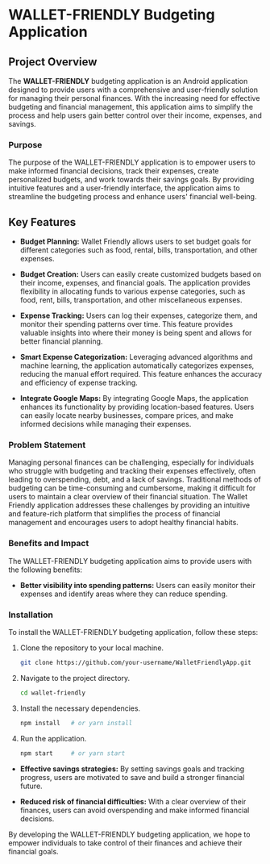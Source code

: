 # WALLET-FRIENDLY Budgeting Application

## Project Overview

The **WALLET-FRIENDLY** budgeting application is an Android application designed to provide users with a comprehensive and user-friendly solution for managing their personal finances. With the increasing need for effective budgeting and financial management, this application aims to simplify the process and help users gain better control over their income, expenses, and savings.

### Purpose

The purpose of the WALLET-FRIENDLY application is to empower users to make informed financial decisions, track their expenses, create personalized budgets, and work towards their savings goals. By providing intuitive features and a user-friendly interface, the application aims to streamline the budgeting process and enhance users' financial well-being.

## Key Features

- **Budget Planning:** Wallet Friendly allows users to set budget goals for different categories such as food, rental, bills, transportation, and other expenses.

- **Budget Creation:** Users can easily create customized budgets based on their income, expenses, and financial goals. The application provides flexibility in allocating funds to various expense categories, such as food, rent, bills, transportation, and other miscellaneous expenses.

- **Expense Tracking:** Users can log their expenses, categorize them, and monitor their spending patterns over time. This feature provides valuable insights into where their money is being spent and allows for better financial planning.

- **Smart Expense Categorization:** Leveraging advanced algorithms and machine learning, the application automatically categorizes expenses, reducing the manual effort required. This feature enhances the accuracy and efficiency of expense tracking.

- **Integrate Google Maps:** By integrating Google Maps, the application enhances its functionality by providing location-based features. Users can easily locate nearby businesses, compare prices, and make informed decisions while managing their expenses.

### Problem Statement

Managing personal finances can be challenging, especially for individuals who struggle with budgeting and tracking their expenses effectively, often leading to overspending, debt, and a lack of savings. Traditional methods of budgeting can be time-consuming and cumbersome, making it difficult for users to maintain a clear overview of their financial situation. The Wallet Friendly application addresses these challenges by providing an intuitive and feature-rich platform that simplifies the process of financial management and encourages users to adopt healthy financial habits.

### Benefits and Impact

The WALLET-FRIENDLY budgeting application aims to provide users with the following benefits:

- **Better visibility into spending patterns:** Users can easily monitor their expenses and identify areas where they can reduce spending.

### Installation

To install the WALLET-FRIENDLY budgeting application, follow these steps:

1. Clone the repository to your local machine.
    ```bash
    git clone https://github.com/your-username/WalletFriendlyApp.git
    ```

2. Navigate to the project directory.
    ```bash
    cd wallet-friendly
    ```

3. Install the necessary dependencies.
    ```bash
    npm install   # or yarn install
    ```

4. Run the application.
    ```bash
    npm start     # or yarn start
    ```

- **Effective savings strategies:** By setting savings goals and tracking progress, users are motivated to save and build a stronger financial future.

- **Reduced risk of financial difficulties:** With a clear overview of their finances, users can avoid overspending and make informed financial decisions.

By developing the WALLET-FRIENDLY budgeting application, we hope to empower individuals to take control of their finances and achieve their financial goals.
